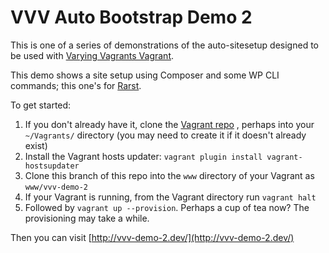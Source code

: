 # VVV Auto Bootstrap Demo 2

This is one of a series of demonstrations of the auto-sitesetup designed to be used with [Varying Vagrants Vagrant](https://github.com/10up/varying-vagrant-vagrants/).

This demo shows a site setup using Composer and some WP CLI commands; this one's for [Rarst](http://composer.rarst.net/).

To get started:

1. If you don't already have it, clone the [Vagrant repo](https://github.com/10up/varying-vagrant-vagrants/) , perhaps into your `~/Vagrants/` directory (you may need to create it if it doesn't already exist)
2. Install the Vagrant hosts updater: `vagrant plugin install vagrant-hostsupdater`
3. Clone this branch of this repo into the `www` directory of your Vagrant as `www/vvv-demo-2`
4. If your Vagrant is running, from the Vagrant directory run `vagrant halt`
5. Followed by `vagrant up --provision`.  Perhaps a cup of tea now? The provisioning may take a while.

Then you can visit [http://vvv-demo-2.dev/](http://vvv-demo-2.dev/)

